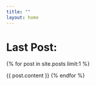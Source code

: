 ```yaml
---
title: ""
layout: home
---
```


# Last Post:
{% for post in site.posts limit:1 %}
<!-- ### {{ post.title }} -->

{{ post.content }}
{% endfor %}
